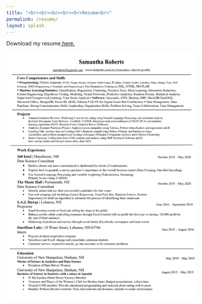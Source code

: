 ```yaml
---
title: "<br><br><br><br><br>Resume<br>"
permalink: /resume/
layout: splash
---
```

<p>Download my resume<a href="https://github.com/samantha-roberts/samantha-roberts.github.io/raw/master/Samantha_Roberts__Resume.pdf" title="hp"> here.</a></p>

<img src="/images/resume_pic.png" width = "800" class = "center"/>
